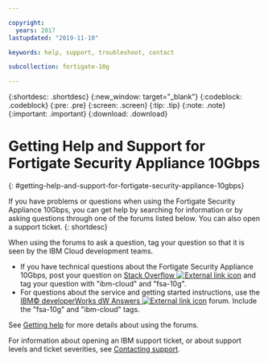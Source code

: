```yaml
---

copyright:
  years: 2017
lastupdated: "2019-11-10"

keywords: help, support, troubleshoot, contact

subcollection: fortigate-10g

---
```


{:shortdesc: .shortdesc}
{:new_window: target="_blank"}
{:codeblock: .codeblock}
{:pre: .pre}
{:screen: .screen}
{:tip: .tip}
{:note: .note}
{:important: .important}
{:download: .download}

# Getting Help and Support for Fortigate Security Appliance 10Gbps
{: #getting-help-and-support-for-fortigate-security-appliance-10gbps}

If you have problems or questions when using the Fortigate Security Appliance 10Gbps, you can get help by searching for information or by asking questions through one of the forums listed below. You can also open a support ticket.
{: shortdesc}

When using the forums to ask a question, tag your question so that it is seen by the IBM Cloud development teams.

* If you have technical questions about the Fortigate Security Appliance 10Gbps, post your question on [Stack Overflow ![External link icon](../../icons/launch-glyph.svg "External link icon")](https://stackoverflow.com/search?q=fsa-10g+ibm-cloud) and tag your question with "ibm-cloud" and "fsa-10g".
* For questions about the service and getting started instructions, use the [IBM© developerWorks dW Answers ![External link icon](../../icons/launch-glyph.svg "External link icon")](https://developer.ibm.com/answers/topics/fsa-10g.html?smartspace=ibm-cloud) forum. Include the "fsa-10g" and "ibm-cloud" tags.

See [Getting help](https://{DomainName}/docs/get-support?topic=get-support-using-avatar) for more details about using the forums.

For information about opening an IBM support ticket, or about support levels and ticket severities, see [Contacting support](/docs/get-support?topic=get-support-getting-customer-support).
